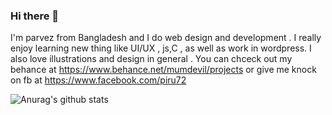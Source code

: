 ### Hi there 👋

I'm parvez from Bangladesh and I do web design and development . I really enjoy learning new thing like UI/UX , js,C  , as well as work in wordpress. I also love illustrations and design in general  . You can chceck out my behance at https://www.behance.net/mumdevil/projects or give me knock on fb at  https://www.facebook.com/piru72


![Anurag's github stats](https://github-readme-stats.vercel.app/api?username=piru72)
